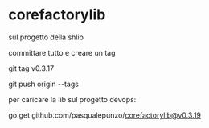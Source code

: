 # corefactorylib

sul progetto della shlib 

committare tutto e creare un tag

git tag v0.3.17

git push origin --tags

 

 

per caricare la lib sul progetto devops:

go get github.com/pasqualepunzo/corefactorylib@v0.3.19